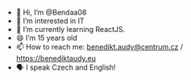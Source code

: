 - 👋 Hi, I’m @Bendaa08
- 👀 I’m interested in IT
- 🌱 I’m currently learning ReactJS.
- 😄 I’m 15 years old
- 📫 How to reach me: benedikt.audy@centrum.cz / https://benediktaudy.eu
- 🗣 I speak Czech and English!
